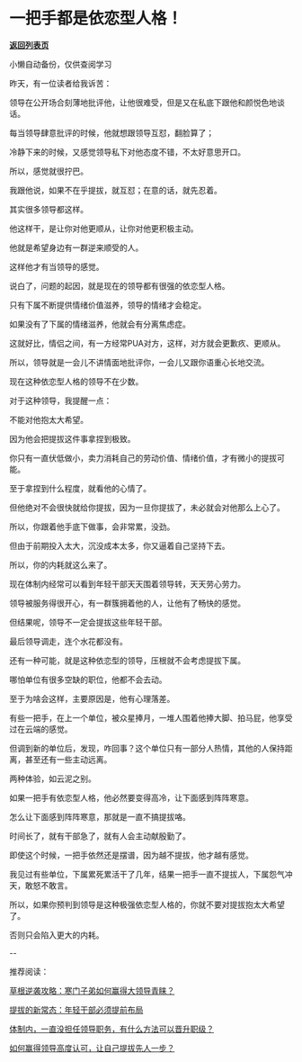 # 一把手都是依恋型人格！

[**返回列表页**](/gzh/费曼的小茶馆)

小懒自动备份，仅供查阅学习

昨天，有一位读者给我诉苦：

领导在公开场合刻薄地批评他，让他很难受，但是又在私底下跟他和颜悦色地谈话。

每当领导肆意批评的时候，他就想跟领导互怼，翻脸算了；

冷静下来的时候，又感觉领导私下对他态度不错，不太好意思开口。  

所以，感觉就很拧巴。  

我跟他说，如果不在乎提拔，就互怼；在意的话，就先忍着。  

其实很多领导都这样。

他这样干，是让你对他更顺从，让你对他更积极主动。  

他就是希望身边有一群逆来顺受的人。

这样他才有当领导的感觉。

说白了，问题的起因，就是现在的领导都有很强的依恋型人格。

只有下属不断提供情绪价值滋养，领导的情绪才会稳定。

如果没有了下属的情绪滋养，他就会有分离焦虑症。

这就好比，情侣之间，有一方经常PUA对方，这样，对方就会更歉疚、更顺从。  

所以，领导就是一会儿不讲情面地批评你，一会儿又跟你语重心长地交流。

现在这种依恋型人格的领导不在少数。

对于这种领导，我提醒一点：

不能对他抱太大希望。

因为他会把提拔这件事拿捏到极致。  

你只有一直伏低做小，卖力消耗自己的劳动价值、情绪价值，才有微小的提拔可能。

至于拿捏到什么程度，就看他的心情了。

但他绝对不会很快就给你提拔，因为一旦你提拔了，未必就会对他那么上心了。  

所以，你跟着他手底下做事，会非常累，没劲。

但由于前期投入太大，沉没成本太多，你又逼着自己坚持下去。

所以，你的内耗就这么来了。

现在体制内经常可以看到年轻干部天天围着领导转，天天劳心劳力。

领导被服务得很开心，有一群簇拥着他的人，让他有了畅快的感觉。

但结果呢，领导不一定会提拔这些年轻干部。

最后领导调走，连个水花都没有。

还有一种可能，就是这种依恋型的领导，压根就不会考虑提拔下属。

哪怕单位有很多空缺的职位，他都不会去动。  

至于为啥会这样，主要原因是，他有心理落差。

有些一把手，在上一个单位，被众星捧月，一堆人围着他捧大脚、拍马屁，他享受过在云端的感觉。

但调到新的单位后，发现，咋回事？这个单位只有一部分人热情，其他的人保持距离，甚至还有一些主动远离。  

两种体验，如云泥之别。  

如果一把手有依恋型人格，他必然要变得高冷，让下面感到阵阵寒意。

怎么让下面感到阵阵寒意，那就是一直不搞提拔咯。

时间长了，就有干部急了，就有人会主动献殷勤了。

即使这个时候，一把手依然还是摆谱，因为越不提拔，他才越有感觉。

我见过有些单位，下属累死累活干了几年，结果一把手一直不提拔人，下属怨气冲天，敢怒不敢言。  

所以，如果你预判到领导是这种极强依恋型人格的，你就不要对提拔抱太大希望了。  

否则只会陷入更大的内耗。

\--  

推荐阅读：  

[草根逆袭攻略：寒门子弟如何赢得大领导青睐？](https://mp.weixin.qq.com/s?__biz=Mzk0MzcyOTA5Ng==&mid=2247488638&idx=2&sn=4c267cfa9619dbbc7e9fae31c849b780&scene=21#wechat_redirect)  

[提拔的新常态：年轻干部必须提前布局](https://mp.weixin.qq.com/s?__biz=Mzk0MzcyOTA5Ng==&mid=2247488594&idx=1&sn=4edf1cc326fe7574d718f6cc290ef073&scene=21#wechat_redirect)  

[体制内，一直没担任领导职务，有什么方法可以晋升职级？](https://mp.weixin.qq.com/s?__biz=Mzk0MzcyOTA5Ng==&mid=2247488554&idx=1&sn=98bbb3ec05babf166f2c425fa6c94030&scene=21#wechat_redirect)  

[如何赢得领导高度认可，让自己提拔先人一步？](https://mp.weixin.qq.com/s?__biz=Mzk0MzcyOTA5Ng==&mid=2247488498&idx=2&sn=dae6e2afa1231dec9b10a35c6c7c77f1&scene=21#wechat_redirect)

